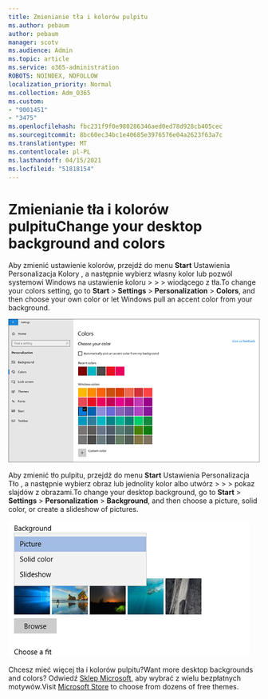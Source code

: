 ```yaml
---
title: Zmienianie tła i kolorów pulpitu
ms.author: pebaum
author: pebaum
manager: scotv
ms.audience: Admin
ms.topic: article
ms.service: o365-administration
ROBOTS: NOINDEX, NOFOLLOW
localization_priority: Normal
ms.collection: Adm_O365
ms.custom:
- "9001451"
- "3475"
ms.openlocfilehash: fbc231f9f0e980286346aed0ed78d928cb405cec
ms.sourcegitcommit: 8bc60ec34bc1e40685e3976576e04a2623f63a7c
ms.translationtype: MT
ms.contentlocale: pl-PL
ms.lasthandoff: 04/15/2021
ms.locfileid: "51818154"
---
```

# <a name="change-your-desktop-background-and-colors"></a><span data-ttu-id="86205-102">Zmienianie tła i kolorów pulpitu</span><span class="sxs-lookup"><span data-stu-id="86205-102">Change your desktop background and colors</span></span>

<span data-ttu-id="86205-103">Aby zmienić ustawienie kolorów, przejdź do menu **Start** Ustawienia Personalizacja Kolory , a następnie wybierz własny kolor lub pozwól systemowi Windows na ustawienie koloru  >    >    >  wiodącego z tła.</span><span class="sxs-lookup"><span data-stu-id="86205-103">To change your colors setting, go to **Start** > **Settings** > **Personalization** > **Colors**, and then choose your own color or let Windows pull an accent color from your background.</span></span>

![Spersonalizuj swoje kolory w systemie Windows.](media/windows-personalization-colors.png)

<span data-ttu-id="86205-105">Aby zmienić tło pulpitu, przejdź do menu **Start** Ustawienia Personalizacja Tło , a następnie wybierz obraz lub jednolity kolor albo utwórz  >    >    >  pokaz slajdów z obrazami.</span><span class="sxs-lookup"><span data-stu-id="86205-105">To change your desktop background, go to **Start** > **Settings** > **Personalization** > **Background**, and then choose a picture, solid color, or create a slideshow of pictures.</span></span> 

![Zmień tło pulpitu systemu Windows.](media/windows-desktop-background.png)

<span data-ttu-id="86205-107">Chcesz mieć więcej tła i kolorów pulpitu?</span><span class="sxs-lookup"><span data-stu-id="86205-107">Want more desktop backgrounds and colors?</span></span> <span data-ttu-id="86205-108">Odwiedź [Sklep Microsoft,](https://www.microsoft.com/store/collections/windowsthemes) aby wybrać z wielu bezpłatnych motywów.</span><span class="sxs-lookup"><span data-stu-id="86205-108">Visit [Microsoft Store](https://www.microsoft.com/store/collections/windowsthemes) to choose from dozens of free themes.</span></span>
